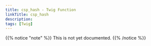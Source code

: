 ```yaml
---
title: csp_hash - Twig Function
linkTitle: csp_hash
description:
tags: [Twig]
---
```


{{% notice "note" %}}
This is not yet documented.
{{% /notice %}}